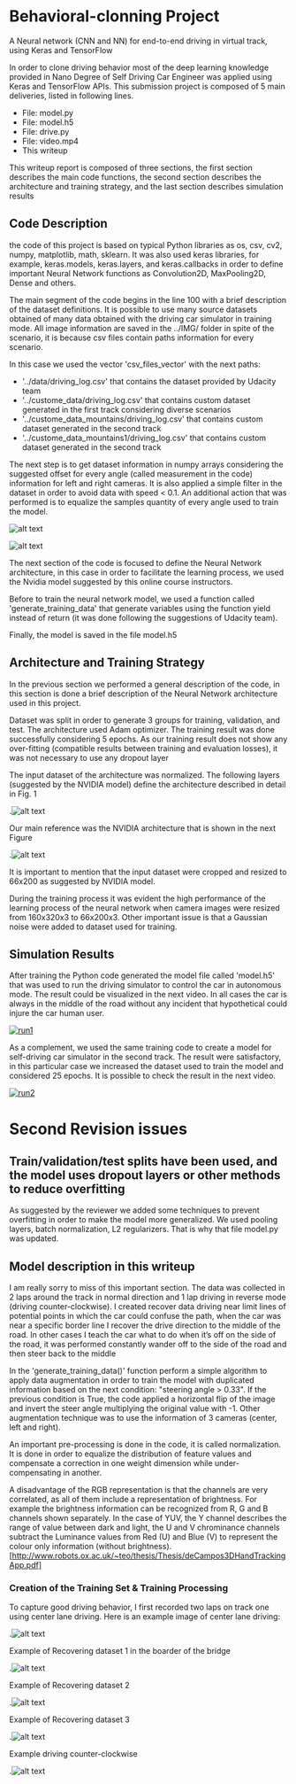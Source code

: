 
[image1]: ./data_pictures/cnn_architecture.png "NN_architecture"
[image2]: ./data_pictures/data_set_BEFORE.png "DataSetBeforeProcessing"
[image3]: ./data_pictures/data_set_AFTER.png "DataSetAfterProcessing"
[image4]: ./data_pictures/nVidia_model.png "nVidia architecture"
[image5]: ./data_pictures/center_2018_02_15_14_17_38_643 "Dataset Center path"
[image6]: ./data_pictures/center_2018_02_15_14_18_33_322.jpg "Recovery data set 1"
[image7]: ./data_pictures/center_2018_02_15_14_19_01_022.jpg "Recovery data set 2"
[image8]: ./data_pictures/center_2018_02_15_14_19_33_423.jpg "Recovery data set 3"
[image9]: ./data_pictures/center_2018_02_15_14_21_23_356.jpg "Driving counter-clockwise"



# Behavioral-clonning Project
A Neural network (CNN and NN) for end-to-end driving in virtual track, using  Keras and TensorFlow

In order to clone driving behavior most of the deep learning knowledge provided in Nano Degree of Self Driving Car Engineer was applied using Keras and TensorFlow APIs. This submission project is composed of 5 main deliveries, listed in following lines.

* File: model.py
* File: model.h5
* File: drive.py
* File: video.mp4
* This writeup

This writeup report is composed of three sections, the first section describes the main code functions, the second section describes the architecture and training strategy, and the last section describes simulation results

## Code Description
the code of this project is based on typical Python libraries as os, csv, cv2, numpy, matplotlib, math, sklearn. It was also used keras libraries, for example, keras.models, keras.layers, and keras.callbacks in order to define important Neural Network functions as Convolution2D, MaxPooling2D, Dense and others.

The main segment of the code begins in the line 100 with a brief description of the dataset definitions. It is possible to use many source datasets obtained of many data obtained with the driving car simulator in training mode. All image information are saved in the ../IMG/ folder in spite of the scenario, it is because csv files contain paths information for every scenario.

In this case we used the vector 'csv_files_vector' with the next paths:
* '../data/driving_log.csv' that contains the dataset provided by Udacity team
* '../custome_data/driving_log.csv' that contains custom dataset generated in the first track considering diverse scenarios
* '../custome_data_mountains/driving_log.csv' that contains custom dataset generated in the second track
* '../custome_data_mountains1/driving_log.csv' that contains custom dataset generated in the second track

The next step is to get dataset information in numpy arrays considering the suggested offset for every angle (called measurement in the code) information for left and right cameras. It is also applied a simple filter in the dataset in order to avoid data with speed < 0.1. An additional action that was performed is to equalize the samples quantity of every angle used to train the model.

![alt text][image2]

![alt text][image3]

The next section of the code is focused to define the Neural Network architecture, in this case in order to facilitate the learning process, we used the Nvidia model suggested by this online course instructors.

Before to train the neural network model, we used a function called 'generate_training_data' that generate variables using the function yield instead of return (it was done following the suggestions of Udacity team).

Finally, the model is saved in the file model.h5

## Architecture and Training Strategy
In the previous section we performed a general description of the code, in this section is done a brief description of the Neural Network architecture used in this project.

Dataset was split in order to generate 3 groups for training, validation, and test. The architecture used Adam optimizer. The training result was done successfully considering 5 epochs. As our training result does not show any over-fitting (compatible results between training and evaluation losses), it was not necessary to use any dropout layer

The input dataset of the architecture was normalized. The following layers (suggested by the NVIDIA model) define the architecture described in detail in Fig. 1

.![alt text][image1]

Our main reference was the NVIDIA architecture that is shown in the next Figure

.![alt text][image4]

It is important to mention that the input dataset were cropped and resized to 66x200 as suggested by NVIDIA model.

During the training process it was evident the high performance of the learning process of the neural network when camera images were resized from 160x320x3  to  66x200x3. Other important issue is that a Gaussian noise were added to dataset used for training.

## Simulation Results
After training the Python code generated the model file called 'model.h5' that was used to run the driving simulator to control the car in autonomous mode. The result could be visualized in the next video. In all cases the car is always in the middle of the road without any incident that hypothetical could injure the car human user.

[![run1](https://img.youtube.com/vi/SlR43dn2uf0/0.jpg)](https://www.youtube.com/watch?v=SlR43dn2uf0 "Track_1")


As a complement, we used the same training code to create a model for self-driving car simulator in the second track. The result were satisfactory, in this particular case we increased the dataset used to train the model and considered 25 epochs. It is possible to check the result in the next video.

[![run2](https://img.youtube.com/vi/XGjJAwd4Phc/0.jpg)](https://www.youtube.com/watch?v=XGjJAwd4Phc "Track_2")

# Second Revision issues
## Train/validation/test splits have been used, and the model uses dropout layers or other methods to reduce overfitting
As suggested by the reviewer we added some techniques to prevent overfitting in order to make the model more generalized. We used pooling layers, batch normalization, L2 regularizers. That is why that file model.py was updated.

## Model description in this writeup
I am really sorry to miss of this important section. The data was collected in 2 laps around the track in normal direction and 1 lap driving in reverse mode (driving counter-clockwise). I created recover data driving near limit lines of potential points in which the car could confuse the path, when the car was near a specific border line I recover the drive direction to the middle of the road. In other cases I teach the car what to do when it’s off on the side of the road, it was performed constantly wander off to the side of the road and then steer back to the middle

In the 'generate_training_data()' function  perform a simple algorithm to apply data augmentation in order to train the model with duplicated information based on the next condition: "steering angle > 0.33". If the previous condition is True, the code applied a horizontal flip of the image and invert the steer angle multiplying the original value with -1. Other augmentation technique was to use the information of 3 cameras (center, left and right).

An important pre-processing is done in the code, it is called normalization. It is done in order to equalize the distribution of feature values and compensate a correction in one weight dimension while under-compensating in another.

A disadvantage of the RGB representation  is that the channels  are very correlated,  as all of them
include a representation of brightness.  For example the brightness information can be recognized from R, G and B channels shown separately. In the case of YUV, the Y channel describes the range of value between dark and light, the U and V chrominance channels subtract the Luminance values from Red (U) and Blue (V) to represent the colour only information (without brightness).[http://www.robots.ox.ac.uk/~teo/thesis/Thesis/deCampos3DHandTrackingApp.pdf]

### Creation of the Training Set & Training Processing
To capture good driving behavior, I first recorded two laps on track one using center lane driving. Here is an example image of center lane driving:

.![alt text][image5]

Example of Recovering dataset 1 in the boarder of the bridge

.![alt text][image6]

Example of Recovering dataset 2

.![alt text][image7]

Example of Recovering dataset 3

.![alt text][image8]

Example driving counter-clockwise

.![alt text][image9]
